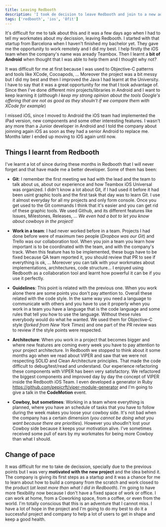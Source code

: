 ```yaml
---
title: Leaving Redbooth
description: 'I took de decision to leave Redbooth and join to a new adventure. I explain here the reasons, everything I learned from there and my expectations for 8fit'
tags: ['redbooth', 'ios', '8fit']
---
```


It's difficult for me to talk about this and it was a few days ago when I had to tell my workmates about my decission, leaving Redbooth. I started with that startup from Barcelona when I haven't finished my bachelor yet. They gave me the opportunity to work remotely and I did my best. I help firstly the iOS team when the company's name was aready Teambox. Then I learnt a **bit of Android** when thought that I was able to help them and I thought why not?

It was difficult for me at first because I was used to Objective-C patterns and tools like XCode, Cocoapods, ... Moreover the project was a bit messy but I did my best and then I improved the Java I had learnt at the University. I have to say that it was a great opportunity for me that I took advantage of. Since then I've done different mini projects/libraries in Android and I want to keep learning it (_although I keep my strong opinion about the tools Google's offering that are not as good as they shouln't if we compare them with XCode for example_)

I missed iOS, since I moved to Android the iOS team had implemented the iPad version, new components and some other interesting features. I wasn't any more than a Junior developer in Android and I told the company about joinning again iOS as soon as they had a senior Android to replace me. Months later I ended up moving to iOS again until now.

## Things I learnt from Redbooth

I've learnt a lot of since during these months in Redbooth that I will never forget and that have made me a better developer. Some of them has been:

- **Git**: I remember the first meeting we had with the lead and the team to talk about us, about our experience and how Teambox iOS Universal was organized. I didn't know a lot about Git, if I had used it before it had been usint graphic tools and the first task that day was to learn Git. I use it almost everyday for all my projects and only form console. Once you get used to the Git commands I think that it's easier and you can get rid of these graphic tools. We used Github, and its different features like Issues, Milestones, Releases, ... _We even had a bot to let you know about cowboys in the project!_

- **Work in a team**: I had never worked before in a team. Projects I had done before were of maximum two people (_Dropbox was our Git_) and Trello was our collaboration tool. When you join a team you learn how important is to be coordinated with the team, and with the company's track. When this feature has to be implemented, these bugs have to be fixed because QA team reported it, you should review that PR to see if everything is ok, ... Moreover you can talk with your workmates about implementations, architectures, code structure... I enjoyed using Redbooth as a collaboration tool and learnt how powerful it can be if you use it perfectly.

- **Guidelines**: This point is related with the previous one. When you work alone there are some points you don't pay attention to. Overall these related with the code style. In the same way you need a language to communicate with others and you have to use it properly when you work in a team you have a language that is the code language and some rules that tell you how to use the language. Without these rules everybody would do what he wanted. We used them for Objective-C style (_forked from New York Times_) and one part of the PR review was to review if the style points were respected.

- **Architecture**: When you work in a project that becomes bigger and where new features are coming every week you have to pay attention to your project architecture. In Redbooth we stopped to think about it some months ago when we read about VIPER and saw that we were not respecting SOLID and Clean Architecture principles. That made the code difficult to debug/test/read and understand. Our experience refactoring these components with VIPER has been very satisfactory. We refactored the biggest components and improved day by day the concept of VIPER inside the Redbooth iOS Team. I even developed a generator in Ruby https://github.com/pepicrft/viper-module-generator and I'm going to give a talk in the **CodeMotion** event.

- **Cowboy, but sometimes**: Working in a team where everything is planned, where you have an schedule of tasks that you have to follow during the week makes you loose your cowboy side. It's not bad when the company has a certain dimension (_you cannot be doing what you want because there are priorities_). However you shoudln't lost your Cowboy side because it keeps your motivation alive. I've sometimes received some pull of ears by my workmates for being more Cowboy than what I should.

## Change of pace

It was difficult for me to take de decission, specially due to the previous points but I was very **motivated with the new project** and the idea behind it. The company is giving its first steps as a startup and it was a chance for me to learn about how to build a company from the scratch and work closed to the product (_at least more than what I did in Redbooth_). I'm going to have more flexibility now because I don't have a fixed space of work or office. I can work at home, from a Coworking space, from a coffee, or even from the world. I'm totally conscious that this is an adventure that I cannot miss. I have a lot of hope in the project and I'm going to do my best to do it a successful project and company to help a lot of users to get in shape and keep a good health.
